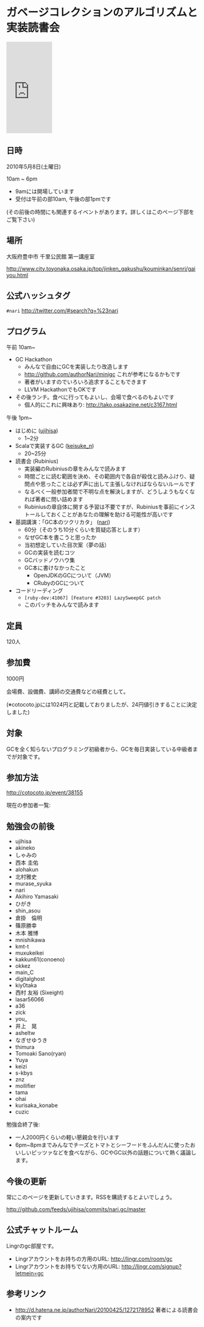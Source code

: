 # ガベージコレクションのアルゴリズムと実装読書会

<iframe src="http://rcm-jp.amazon.co.jp/e/cm?lt1=_blank&bc1=000000&IS2=1&bg1=FFFFFF&fc1=000000&lc1=0000FF&t=2007-01-22&o=9&p=8&l=as1&m=amazon&f=ifr&md=1X69VDGQCMF7Z30FM082&asins=4798025623" style="width:120px;height:240px;" scrolling="no" marginwidth="0" marginheight="0" frameborder="0"></iframe>

## 日時

2010年5月8日(土曜日)

10am ~ 6pm

* 9amには開場しています
* 受付は午前の部10am, 午後の部1pmです

(その前後の時間にも関連するイベントがあります。詳しくはこのページ下部をご覧下さい)

## 場所

大阪府豊中市 千里公民館 第一講座室

<http://www.city.toyonaka.osaka.jp/top/jinken_gakushu/kouminkan/senri/gaiyou.html>

## 公式ハッシュタグ

`#nari`
<http://twitter.com/#search?q=%23nari>

## プログラム

午前 10am~

* GC Hackathon
    * みんなで自由にGCを実装したり改造します
    * <http://github.com/authorNari/minigc> これが参考になるかもです
    * 著者がいますのでいろいろ追求することもできます
    * LLVM HackathonでもOKです
* その後ランチ。食べに行ってもよいし、会場で食べるのもよいです
    * 個人的にこれに興味あり: <http://tako.osakazine.net/c3167.html>

午後 1pm~

* はじめに ([ujihisa](http://twitter.com/ujm))
    * 1~2分
* Scalaで実装するGC ([keisuke\_n](http://twitter.com/keisuke_n))
    * 20~25分
* 読書会 (Rubinius)
    * 実装編のRubiniusの章をみんなで読みます
    * 時間ごとに読む範囲を決め、その範囲内で各自が殺伐と読みふけり、疑問点や思ったことは必ず声に出して主張しなければならないルールです
    * なるべく一般参加者間で不明な点を解決しますが、どうしようもなくなれば著者に問い詰めます
    * Rubiniusの章自体に関する予習は不要ですが、Rubiniusを事前にインストールしておくことがあなたの理解を助ける可能性が高いです
* 基調講演：「GC本のツクリカタ」 ([nari](http://twitter.com/nari3))
    * 60分（そのうち10分くらいを質疑応答とします）
    * なぜGC本を書こうと思ったか
    * 当初想定していた目次案（夢の話）
    * GCの実装を読むコツ
    * GCバッドノウハウ集
    * GC本に書けなかったこと
      * OpenJDKのGCについて（JVM）
      * CRubyのGCについて
* コードリーディング
    * `[ruby-dev:41067] [Feature #3203] LazySweepGC patch`
    * このパッチをみんなで読みます

## 定員

120人

## 参加費

1000円

会場費、設備費、講師の交通費などの経費として。

(※cotocoto.jpには1024円と記載しておりましたが、24円値引きすることに決定しました)

## 対象

GCを全く知らないプログラミング初級者から、GCを毎日実装している中級者までが対象です。

## 参加方法

<http://cotocoto.jp/event/38155>

現在の参加者一覧:

## 勉強会の前後

* ujihisa
* akineko
* しゃみの
* 西本 圭佑
* alohakun
* 北村雅史
* murase\_syuka
* nari
* Akihiro Yamasaki
* ひがき
* shin\_asou
* 倉掛　倫明
* 篠原勝幸
* 木本 雅博
* mnishikawa
* kmt-t
* muxukeikei
* kakkun61(conoeno)
* okkez
* main\_C
* digitalghost
* kiy0taka
* 西村 友裕 (Sixeight)
* lasar56066
* a36
* zick
* you\_
* 井上　晃
* asheltw
* なぎせゆうき
* thimura
* Tomoaki Sano(ryan)
* Yuya
* keizi
* s-kbys
* znz
* mollifier
* tama
* ohai
* kurisaka\_konabe
* cuzic

勉強会終了後:

* 一人2000円くらいの軽い懇親会を行います
* 6pm~8pmまでみんなでチーズとトマトとシーフードをふんだんに使ったおいしいピッツァなどを食べながら、GCやGC以外の話題について熱く議論します。

## 今後の更新

常にこのページを更新していきます。RSSを購読するとよいでしょう。

<http://github.com/feeds/ujihisa/commits/nari.gc/master>

## 公式チャットルーム

Lingrのgc部屋です。

* Lingrアカウントをお持ちの方用のURL: <http://lingr.com/room/gc>
* Lingrアカウントをお持ちでない方用のURL: <http://lingr.com/signup?letmein=gc>

## 参考リンク

* <http://d.hatena.ne.jp/authorNari/20100425/1272178952> 著者による読書会の案内です
